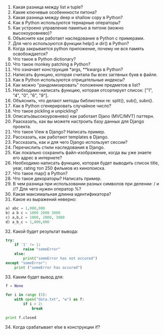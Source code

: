1. Какая разница между list и tuple?
2. Какие ключевые особеннности питона?
3. Какая разница между deep и shallow copy в Python?
4. Как в Python используются тернарные операторы?
5. Как устроено управление памятью в питоне (можно высокоуровнево)?
6. Объясните как работает наследование в Python с примерами.
7. Для чего используются функции help() и dir() в Python?
8. Когда закрывается python приложение, почему не вся память освобождается?
9. Что такое в Python dictionary?
10. Что такое monkey patching в Python?
11. Что означает конструкция *args, **kwargs в Python?
12. Написать функцию, которая считала бы всех заглвных букв в файле.
13. Как в Python используются отрицательные индексы?
14. Как можно "рандомизировать" положение предметов в list?
15. Необходимо написать функцию, которая отсортирует список: ["1", "4", "0", "6", "9"].
16. Объяснить, что делают методы библиотеки re: split(), sub(), subn().
17. Как в Python сгенерировать случайное число?
18. Что такое pickling и unpickling?
19. Описать(высокоуровнево) как работает Djano (MVC/MVT) паттерн.
20. Раасказать, как вы можете настроить базу данных для Django проекта.
21. Что такое View в Django? Написать пример.
22. Рассказать, как работают templates в Django.
23. Рассказать, как и для чего Django использует сессии?
24. Перечислить стили наследования в Django.
25. Как локально сохранить файл-изображение, когда вы уже знаете его адрес в интернете?
26. Необходимо написать функцию, которая будет выводить список title, year, rating топ 250 фильмов из кинопоиска.
27. Что такое map() в Python?
28. Что такое декораторы? Написать пример.
29. В чем разница при использовании разных символов при делении: / и //? Для чего нужен оператор %?
30. Какая максимальная длинна идентификатора?
31. Какое из выражений неверно: 
```python
a) abc = 1,000,000
b) a b c = 1000 2000 3000
c) a,b,c = 1000, 2000, 3000
d) a_b_c = 1,000,000
```
32. Какой будет результат вывода: 
```python
try:
    if '1' != 1:
        raise "someError"
    else:
        print("someError has not occured")
except "someError":
    print ("someError has occured")
```
33. Каким будет вывод для:
```python
f = None
 
for i in range (5):
    with open("data.txt", "w") as f:
        if i > 2:
            break
 
print f.closed
```
34. Когда срабатывает else в конструкции if?